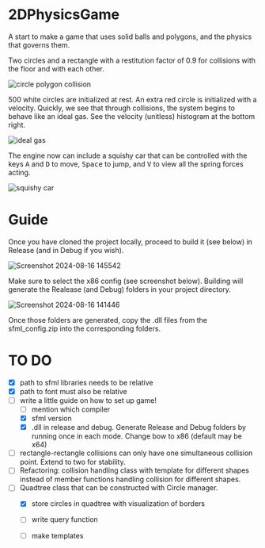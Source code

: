 # 2DPhysicsGame
A start to make a game that uses solid balls and polygons, and the physics that governs them. 

Two circles and a rectangle with a restitution factor of 0.9 for collisions with the floor and with each other. 

![circle polygon collision](https://github.com/PoldeDalmau/2DPhysicsGame/assets/73791685/4fe3fce7-b248-461e-9d51-27287a4165b9)


500 white circles are initialized at rest. An extra red circle is initialized with a velocity. Quickly, we see that through collisions, the system begins to behave like an ideal gas. See the velocity (unitless) histogram at the bottom right.

![ideal gas](https://github.com/PoldeDalmau/2DPhysicsGame/assets/73791685/20f82932-d901-44fb-bae7-c6cbd27b8f73)



The engine now can include a squishy car that can be controlled with the keys <kbd>A</kbd> and <kbd>D</kbd> to move, <kbd>Space</kbd> to jump, and <kbd>V</kbd> to view all the spring forces acting.


![squishy car](https://github.com/PoldeDalmau/2DPhysicsGame/assets/73791685/3208c108-1925-4078-8fc1-8a0c4673c035)

# Guide
Once you have cloned the project locally, proceed to build it (see below) in Release (and in Debug if you wish). 

![Screenshot 2024-08-16 145542](https://github.com/user-attachments/assets/aed1f984-debe-4f11-8895-c2b39d916f1b)

Make sure to select the x86 config (see screenshot below). Building will generate the Realease (and Debug) folders in your project directory. 

![Screenshot 2024-08-16 141446](https://github.com/user-attachments/assets/faaa59d2-e6e5-4488-8d01-0e29e7a6b12b)

Once those folders are generated, copy the .dll files from the sfml_config.zip into the corresponding folders.


# TO DO
- [x] path to sfml libraries needs to be relative
- [x] path to font must also be relative
- [ ] write a little guide on how to set up game!
  - [ ] mention which compiler
  - [x] sfml version
  - [x] .dll in release and debug. Generate Release and Debug folders by running once in each mode. Change bow to x86 (default may be x64)
- [ ] rectangle-rectangle collisions can only have one simultaneous collision point. Extend to two for stability.
- [ ] Refactoring: collision handling class with template for different shapes instead of member functions handling collision for different shapes.
- [ ] Quadtree class that can be constructed with Circle manager.
  - [x] store circles in quadtree with visualization of borders
  - [ ] write query function
  - [ ] make templates

